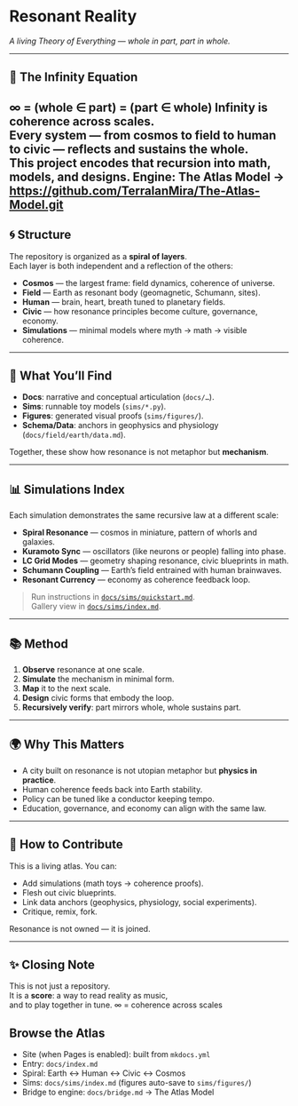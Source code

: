 # Resonant Reality

*A living Theory of Everything — whole in part, part in whole.*

---

## 🌌 The Infinity Equation
∞ = (whole ∈ part) = (part ∈ whole)
Infinity is coherence across scales.  
Every system — from cosmos to field to human to civic — reflects and sustains the whole.  
This project encodes that recursion into **math, models, and designs**.
**Engine:** The Atlas Model → https://github.com/TerralanMira/The-Atlas-Model.git
---

## 🌀 Structure

The repository is organized as a **spiral of layers**.  
Each layer is both independent and a reflection of the others:

- **Cosmos** — the largest frame: field dynamics, coherence of universe.  
- **Field** — Earth as resonant body (geomagnetic, Schumann, sites).  
- **Human** — brain, heart, breath tuned to planetary fields.  
- **Civic** — how resonance principles become culture, governance, economy.  
- **Simulations** — minimal models where myth → math → visible coherence.

---

## 🔬 What You’ll Find

- **Docs**: narrative and conceptual articulation (`docs/…`).  
- **Sims**: runnable toy models (`sims/*.py`).  
- **Figures**: generated visual proofs (`sims/figures/`).  
- **Schema/Data**: anchors in geophysics and physiology (`docs/field/earth/data.md`).  

Together, these show how resonance is not metaphor but **mechanism**.

---

## 📊 Simulations Index

Each simulation demonstrates the same recursive law at a different scale:

- **Spiral Resonance** — cosmos in miniature, pattern of whorls and galaxies.  
- **Kuramoto Sync** — oscillators (like neurons or people) falling into phase.  
- **LC Grid Modes** — geometry shaping resonance, civic blueprints in math.  
- **Schumann Coupling** — Earth’s field entrained with human brainwaves.  
- **Resonant Currency** — economy as coherence feedback loop.

> Run instructions in [`docs/sims/quickstart.md`](docs/sims/quickstart.md).  
> Gallery view in [`docs/sims/index.md`](docs/sims/index.md).

---

## 📚 Method

1. **Observe** resonance at one scale.  
2. **Simulate** the mechanism in minimal form.  
3. **Map** it to the next scale.  
4. **Design** civic forms that embody the loop.  
5. **Recursively verify**: part mirrors whole, whole sustains part.

---

## 🌍 Why This Matters

- A city built on resonance is not utopian metaphor but **physics in practice**.  
- Human coherence feeds back into Earth stability.  
- Policy can be tuned like a conductor keeping tempo.  
- Education, governance, and economy can align with the same law.

---

## 🚀 How to Contribute

This is a living atlas. You can:  

- Add simulations (math toys → coherence proofs).  
- Flesh out civic blueprints.  
- Link data anchors (geophysics, physiology, social experiments).  
- Critique, remix, fork.  

Resonance is not owned — it is joined.  

---

## ✨ Closing Note

This is not just a repository.  
It is a **score**: a way to read reality as music,  
and to play together in tune.
∞ = coherence across scales

## Browse the Atlas
- Site (when Pages is enabled): built from `mkdocs.yml`
- Entry: `docs/index.md`
- Spiral: Earth ↔ Human ↔ Civic ↔ Cosmos
- Sims: `docs/sims/index.md` (figures auto-save to `sims/figures/`)
- Bridge to engine: `docs/bridge.md` → The Atlas Model
